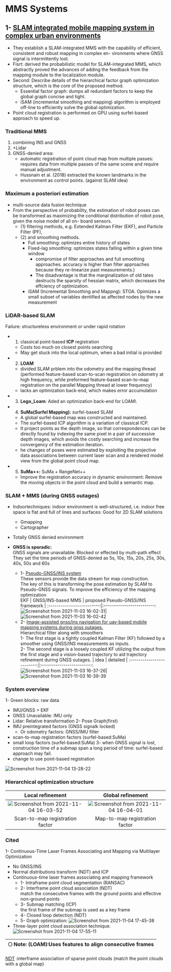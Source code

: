 # MMS Systems


## 1- [SLAM integrated mobile mapping system in complex urban environments](https://www.sciencedirect.com/science/article/pii/S0924271620301386)
* They establish a SLAM-integrated MMS with the capability of efficient, consistent and robust mapping in complex en- vironments where GNSS signal is intermittently lost.
* Fisrt: derived the probabilistic model for SLAM-integrated MMS, which abstractly proved the advances of adding the feedback from the mapping module to the localization module.
* Second: Describe details of the hierarchical factor graph optimization structure, which is the core of the proposed method.
  * Essential factor graph: dumps all redundant factors to keep the global graph concise and tight.
  * iSAM (incremental smoothing and mapping) algorithm is employed off-line to efficiently solve the global optimization.
* Point cloud registration is performed on GPU using surfel-based approach to speed up.
### Traditional MMS
1. combining INS and GNSS
2. +Lidar
3. GNSS-denied area: 
   * automatic registration of point cloud map from multiple passes: requires data from multiple passes of the same scene and require manual adjustment.
   * Hussnain et al. (2018) extracted the known landmarks in the environment as control points. (against SLAM idea)

### Maximum a posteriori estimation  
* multi-source data fusion technique 
* From the perspective of probability, the estimation of robot poses can be transformed as maximizing the conditional distribution of robot pose, given the noise model of all on- board sensors.
  * (1) filtering methods, e.g. Extended Kalman Filter (EKF), and Particle Filter (PF), 
  * (2) and smoothing methods.
    * Full smoothing: optimizes entire history of states
    * Fixed-lag smoothing: optimizes states falling within a given time window 
      * compromise of filter approaches and full smoothing approaches. accuracy is higher than filter approaches because they re-linearize past measurements.)
      * The disadvantage is that the marginalization of old tates destructs the sparsity of hessian matrix, which decreases the effciency of optimization.
    * iSAM (Incremental Smoothing and Mappng): STOA. Opimizes a small subset of variables dentified as affected nodes by the new measurement
### LiDAR-based SLAM
Failure: structureless environment or under rapid rotation
* 1. classical point-based **ICP** registration
  * Costs too much on closest points searching
  * May get stuck into the local optimum, when a bad initial is provided
 * 2. **LOAM**
   *  divided SLAM prblem into the odometry and the mapping thread (performed feature-based scan-to-scan registration on odometry at high frequency, while preformed feature-based scan-to-map registration on the parallel Mapping thread at lower frequency)
   *  lacks an optimization back-end, which makes error accumulation
 * 3. **Lego_Loam**: Aded an optimization back-end for LOAM\
 * 4. **SuMa(Surfel Mapping):** surfel-based SLAM
   * A global surfel-based map was constructed and maintained. 
   * The surfel-based ICP algorithm is a variation of classical ICP.
   * It project points as the depth image, so that correspondences can be directly found by indexing the same pixel in a pair of successive depth images, which avoids the costly searching and increase the convergency of the estimation iteration.
   * he changes of poses were estimated by exploiting the projective data associations between current laser scan and a rendered model view from the global point cloud map.
 * 5. **SuMa++:** SuMa + RangeNet++
   * Improve the registration accuracy in dynamic environment: Remove the moving objects in the point cloud and build a semantic map.
 ### SLAM + MMS  (during GNSS outages)
 * Indoortechniques: indoor environment is well-structured, i.e. indoor free space is flat and full of lines and surfaces: Good for 2D SLAM solutions
   * Gmapping
   * Cartographer
 * Totally GNSS denied environment
 * **GNSS is sporadic:**  
   GNSS signals are unavailable: Blocked or effected by multi-path effect  
   They set the time periods of GNSS-denied as 5s, 10s, 15s, 20s, 25s, 30s, 40s, 50s and 60s  
   
   *  1- [Pseudo-GNSS/INS system](https://ieeexplore.ieee.org/document/8373382)  
      These sensors provide the data stream for map construction.  
      The key of this is transforming the pose estimation by SLAM to Pseudo-GNSS signals. To improve the efficiency of the mapping optimization  
      EKF
      |  GNSS/INS-based MMS             |  proposed Pseudo-GNSS/INS framework |
      :-------------------------:|:-------------------------:
      ![Screenshot from 2021-11-03 16-02-31](https://user-images.githubusercontent.com/46463022/140184443-3b8f3481-2f95-4d69-a818-c4259cef2dc6.png)|![Screenshot from 2021-11-03 16-02-42](https://user-images.githubusercontent.com/46463022/140184454-d1be3b14-8c4e-4354-9322-77d27b547681.png)
   *  2- [Image-assisted gnss/ins navigation for uav-based mobile mapping systems during gnss outages.](https://ieeexplore.ieee.org/stamp/stamp.jsp?tp=&arnumber=8373409)  
       Hierarchical filter along with smoothers  
       1- The first stage is a tightly coupled Kalman Filter (KF) followed by a smoother using GNSS/INS measurements as inputs.  
       2- The second stage is a loosely coupled KF utilizing the output from the first stage and a vision-based trajectory to aid trajectory refinement during GNSS outages.
       |  idea             |  detailed  |
       :-------------------------:|:-------------------------:
       ![Screenshot from 2021-11-03 16-37-26](https://user-images.githubusercontent.com/46463022/140188949-aaae8e23-79b2-4b51-a113-68c2f4cac4c7.png)|![Screenshot from 2021-11-03 16-39-39](https://user-images.githubusercontent.com/46463022/140189224-7c159643-ddfc-435b-94a0-990b828e97be.png)
### System overview   
1- Green blocks: raw data  
   * IMU/GNSS > EKF 
   * GNSS Unavailable: IMU only
   * Lidar: Relative transformation
2- Pose Graph(first)
   * IMU preintegrated factors (GNSS signalk locked)
     * Or odometry factors: GNSS/IMU filter
   * scan-to-map registration factors (surfel-based:SuMa)
   * small loop factors (surfel-based:SuMa)
3- when GNSS signal is lost, construction time of a submap span a long period of time:  surfel-based approach may fail.
   * change to use point-based registration
   
   ![Screenshot from 2021-11-04 13-28-22](https://user-images.githubusercontent.com/46463022/140389526-c8b06632-ff8d-4bdf-a092-7f84eb2225c7.png)
### Hierarchical optimization structure
 | Local refinement | Global refinement |
 :-------------------------:|:-------------------------:
 ![Screenshot from 2021-11-04 16-03-52](https://user-images.githubusercontent.com/46463022/140411779-d6c1dbf4-c060-4eb6-9a28-711bbcc5d535.png)|![Screenshot from 2021-11-04 16-04-01](https://user-images.githubusercontent.com/46463022/140411795-ee84bece-1065-4a4c-b3a5-7c4ad9a0a28c.png)
 Scan-to-map registration factor|Map-to-map registration factor
 
 ### Cited
 
 1- Continuous-Time Laser Frames Associating and Mapping via Multilayer Optimization  
 *  No GNSS/INS
 *  Normal distributions transform (NDT) and ICP  
 *  Continuous-time laser frames associating and mapping framework  
    * 1- Intraframe point cloud segmentation (RANSAC)
    * 2- Interframe point cloud association (NDT)  
         match the consecutive frames with the ground points and effective non-ground points
    * 3- Submap matching (ICP)  
         the first frame of the submap is used as a key frame
    * 4- Closed loop detection (NDT)
    * 5- Graph optimization:
    ![Screenshot from 2021-11-04 17-45-38](https://user-images.githubusercontent.com/46463022/140424670-e4938714-3fad-4505-b7ba-04f014b2421e.png)
 * Three-layer point cloud association technique.
    ![Screenshot from 2021-11-04 17-55-11](https://user-images.githubusercontent.com/46463022/140425701-038f143f-ac75-485a-9d94-4ea97809fc00.png)

 | :full_moon: Note: (LOAM):Uses features to align consecutive frames   |
| --- |
[NDT](https://journals.sagepub.com/doi/10.1177/1729881419841532) :interframe association of sparse point clouds (match the point clouds with a global map)



